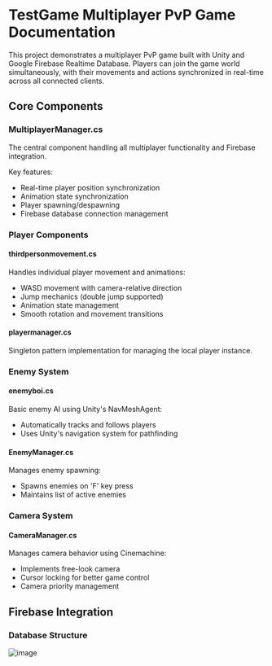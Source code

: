 # TestGame Multiplayer PvP Game Documentation
This project demonstrates a multiplayer PvP game built with Unity and Google Firebase Realtime Database. Players can join the game world simultaneously, with their movements and actions synchronized in real-time across all connected clients.

## Core Components

### MultiplayerManager.cs
The central component handling all multiplayer functionality and Firebase integration.

Key features:
- Real-time player position synchronization
- Animation state synchronization
- Player spawning/despawning
- Firebase database connection management

### Player Components

#### thirdpersonmovement.cs
Handles individual player movement and animations:
- WASD movement with camera-relative direction
- Jump mechanics (double jump supported)
- Animation state management
- Smooth rotation and movement transitions

#### playermanager.cs
Singleton pattern implementation for managing the local player instance.

### Enemy System

#### enemyboi.cs
Basic enemy AI using Unity's NavMeshAgent:
- Automatically tracks and follows players
- Uses Unity's navigation system for pathfinding

#### EnemyManager.cs
Manages enemy spawning:
- Spawns enemies on 'F' key press
- Maintains list of active enemies

### Camera System

#### CameraManager.cs
Manages camera behavior using Cinemachine:
- Implements free-look camera
- Cursor locking for better game control
- Camera priority management

## Firebase Integration

### Database Structure

![image](https://github.com/user-attachments/assets/7f342d10-7a36-456f-a09f-839fca70b9bd)

